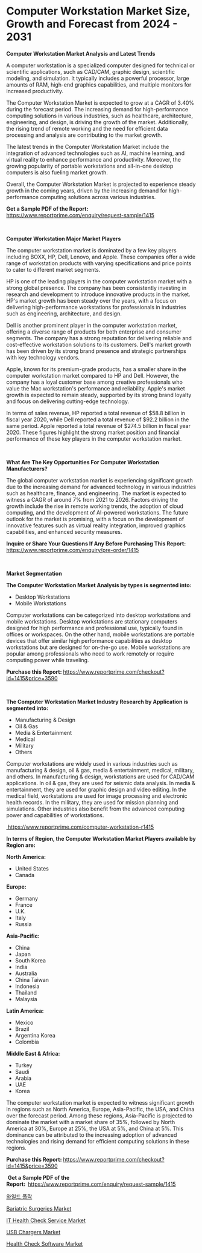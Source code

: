 <p><h1>Computer Workstation Market Size, Growth and Forecast from 2024 - 2031</h1></p><p><strong>Computer Workstation Market Analysis and Latest Trends</strong></p>
<p><p>A computer workstation is a specialized computer designed for technical or scientific applications, such as CAD/CAM, graphic design, scientific modeling, and simulation. It typically includes a powerful processor, large amounts of RAM, high-end graphics capabilities, and multiple monitors for increased productivity.</p><p>The Computer Workstation Market is expected to grow at a CAGR of 3.40% during the forecast period. The increasing demand for high-performance computing solutions in various industries, such as healthcare, architecture, engineering, and design, is driving the growth of the market. Additionally, the rising trend of remote working and the need for efficient data processing and analysis are contributing to the market growth.</p><p>The latest trends in the Computer Workstation Market include the integration of advanced technologies such as AI, machine learning, and virtual reality to enhance performance and productivity. Moreover, the growing popularity of portable workstations and all-in-one desktop computers is also fueling market growth.</p><p>Overall, the Computer Workstation Market is projected to experience steady growth in the coming years, driven by the increasing demand for high-performance computing solutions across various industries.</p></p>
<p><strong>Get a Sample PDF of the Report:&nbsp;</strong> <a href="https://www.reportprime.com/enquiry/request-sample/1415">https://www.reportprime.com/enquiry/request-sample/1415</a></p>
<p>&nbsp;</p>
<p><strong>Computer Workstation Major Market Players</strong></p>
<p><p>The computer workstation market is dominated by a few key players including BOXX, HP, Dell, Lenovo, and Apple. These companies offer a wide range of workstation products with varying specifications and price points to cater to different market segments.</p><p>HP is one of the leading players in the computer workstation market with a strong global presence. The company has been consistently investing in research and development to introduce innovative products in the market. HP's market growth has been steady over the years, with a focus on delivering high-performance workstations for professionals in industries such as engineering, architecture, and design.</p><p>Dell is another prominent player in the computer workstation market, offering a diverse range of products for both enterprise and consumer segments. The company has a strong reputation for delivering reliable and cost-effective workstation solutions to its customers. Dell's market growth has been driven by its strong brand presence and strategic partnerships with key technology vendors.</p><p>Apple, known for its premium-grade products, has a smaller share in the computer workstation market compared to HP and Dell. However, the company has a loyal customer base among creative professionals who value the Mac workstation's performance and reliability. Apple's market growth is expected to remain steady, supported by its strong brand loyalty and focus on delivering cutting-edge technology.</p><p>In terms of sales revenue, HP reported a total revenue of $58.8 billion in fiscal year 2020, while Dell reported a total revenue of $92.2 billion in the same period. Apple reported a total revenue of $274.5 billion in fiscal year 2020. These figures highlight the strong market position and financial performance of these key players in the computer workstation market.</p></p>
<p>&nbsp;</p>
<p><strong>What Are The Key Opportunities For Computer Workstation Manufacturers?</strong></p>
<p><p>The global computer workstation market is experiencing significant growth due to the increasing demand for advanced technology in various industries such as healthcare, finance, and engineering. The market is expected to witness a CAGR of around 7% from 2021 to 2026. Factors driving the growth include the rise in remote working trends, the adoption of cloud computing, and the development of AI-powered workstations. The future outlook for the market is promising, with a focus on the development of innovative features such as virtual reality integration, improved graphics capabilities, and enhanced security measures.</p></p>
<p><strong>Inquire or Share Your Questions If Any Before Purchasing This Report:</strong> <a href="https://www.reportprime.com/enquiry/pre-order/1415">https://www.reportprime.com/enquiry/pre-order/1415</a></p>
<p>&nbsp;</p>
<p><strong>Market Segmentation</strong></p>
<p><strong>The Computer Workstation Market Analysis by types is segmented into:</strong></p>
<p><ul><li>Desktop Workstations</li><li>Mobile Workstations</li></ul></p>
<p><p>Computer workstations can be categorized into desktop workstations and mobile workstations. Desktop workstations are stationary computers designed for high performance and professional use, typically found in offices or workspaces. On the other hand, mobile workstations are portable devices that offer similar high performance capabilities as desktop workstations but are designed for on-the-go use. Mobile workstations are popular among professionals who need to work remotely or require computing power while traveling.</p></p>
<p><strong>Purchase this Report:&nbsp;</strong><a href="https://www.reportprime.com/checkout?id=1415&price=3590">https://www.reportprime.com/checkout?id=1415&price=3590</a></p>
<p>&nbsp;</p>
<p><strong>The Computer Workstation Market Industry Research by Application is segmented into:</strong></p>
<p><ul><li>Manufacturing & Design</li><li>Oil & Gas</li><li>Media & Entertainment</li><li>Medical</li><li>Military</li><li>Others</li></ul></p>
<p><p>Computer workstations are widely used in various industries such as manufacturing & design, oil & gas, media & entertainment, medical, military, and others. In manufacturing & design, workstations are used for CAD/CAM applications. In oil & gas, they are used for seismic data analysis. In media & entertainment, they are used for graphic design and video editing. In the medical field, workstations are used for image processing and electronic health records. In the military, they are used for mission planning and simulations. Other industries also benefit from the advanced computing power and capabilities of workstations.</p></p>
<p><a href="https://www.reportprime.com/computer-workstation-r1415">&nbsp;https://www.reportprime.com/computer-workstation-r1415</a></p>
<p><strong>In terms of Region, the Computer Workstation Market Players available by Region are:</strong></p>
<p>
    <p> <strong> North America: </strong>
        <ul>
            <li>United States</li>
            <li>Canada</li>
        </ul>
        </p> 
    <p> <strong> Europe: </strong>
        <ul>
            <li>Germany</li>
            <li>France</li>
            <li>U.K.</li>
            <li>Italy</li>
            <li>Russia</li>
        </ul>
        </p> 
    <p> <strong> Asia-Pacific: </strong>
        <ul>
            <li>China</li>
            <li>Japan</li>
            <li>South Korea</li>
            <li>India</li>
            <li>Australia</li>
            <li>China Taiwan</li>
            <li>Indonesia</li>
            <li>Thailand</li>
            <li>Malaysia</li>
        </ul>
        </p> 
    <p> <strong> Latin America: </strong>
        <ul>
            <li>Mexico</li>
            <li>Brazil</li>
            <li>Argentina Korea</li>
            <li>Colombia</li>
        </ul>
        </p> 
    <p> <strong> Middle East & Africa: </strong>
        <ul>
            <li>Turkey</li>
            <li>Saudi</li>
            <li>Arabia</li>
            <li>UAE</li>
            <li>Korea</li>
        </ul>
    </p>
    </p>
<p><p>The computer workstation market is expected to witness significant growth in regions such as North America, Europe, Asia-Pacific, the USA, and China over the forecast period. Among these regions, Asia-Pacific is projected to dominate the market with a market share of 35%, followed by North America at 30%, Europe at 25%, the USA at 5%, and China at 5%. This dominance can be attributed to the increasing adoption of advanced technologies and rising demand for efficient computing solutions in these regions.</p></p>
<p><strong>Purchase this Report: </strong><a href="https://www.reportprime.com/checkout?id=1415&price=3590">https://www.reportprime.com/checkout?id=1415&price=3590</a></p>
<p>&nbsp;<strong>Get a Sample PDF of the Report:&nbsp;&nbsp;</strong><a href="https://www.reportprime.com/enquiry/request-sample/1415">https://www.reportprime.com/enquiry/request-sample/1415</a></p>
<p><strong></strong></p>
<p><p><a href="https://medium.com/@alexemumu2022/%EC%95%BC%EC%83%9D-%ED%8F%B4%EB%A1%9D-%EC%8B%9C%EC%9E%A5-%EC%A1%B0%EC%82%AC-%EB%B0%8F-%EC%82%B0%EC%97%85-%EC%A7%84%ED%99%94-%EB%B0%8F-2031%EB%85%84%EA%B9%8C%EC%A7%80%EC%9D%98-%EC%98%88%EC%B8%A1-6352762fcee3">와일드 폴락</a></p><p><a href="https://www.linkedin.com/pulse/bariatric-surgeries-market-research-report-includes-analysis-qpvye">Bariatric Surgeries Market</a></p><p><a href="https://issuu.com/reportprime-2/docs/it-health-check-service-market-size-2030.pptx">IT Health Check Service Market</a></p><p><a href="https://github.com/AnnChovey2023/Market-Research-Report-List-2/blob/main/usb-chargers-market.md">USB Chargers Market</a></p><p><a href="https://issuu.com/reportprime-2/docs/health-check-software-market-size-2030.pptx">Health Check Software Market</a></p></p>